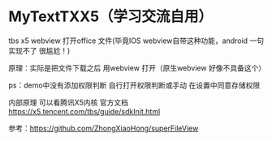 # MyTextTXX5（学习交流自用）
tbs x5 webview 打开office 文件(毕竟IOS webview自带这种功能，android 一句实现不了 很尴尬！)

原理：实际是把文件下载之后 用webview 打开（原生webview 好像不具备这个）

ps：demo中没有添加权限判断 自行打开权限判断或手动 在设置中同意存储权限

内部原理 可以看腾讯X5内核 官方文档 https://x5.tencent.com/tbs/guide/sdkInit.html

参考：https://github.com/ZhongXiaoHong/superFileView
                                                                                 
